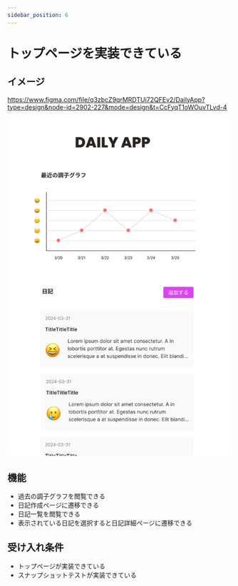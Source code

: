 ```yaml
---
sidebar_position: 6
---
```


# トップページを実装できている

## イメージ

https://www.figma.com/file/q3zbcZ9qrMRDTUi72QFEv2/DailyApp?type=design&node-id=2902-227&mode=design&t=CcFyqT1oWOuvTLvd-4

![img.png](assets/top-page.png)

## 機能

- 過去の調子グラフを閲覧できる
- 日記作成ページに遷移できる
- 日記一覧を閲覧できる
- 表示されている日記を選択すると日記詳細ページに遷移できる

## 受け入れ条件

- トップページが実装できている
- スナップショットテストが実装できている
